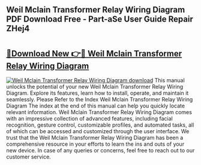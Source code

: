 ## Weil Mclain Transformer Relay Wiring Diagram PDF Download Free - Part-aSe User Guide Repair ZHej4

# <h2><a href="http://dfmlpnp.blite.top/?on=Weil+Mclain+Transformer+Relay+Wiring+Diagram">🔗Download New 👉🔴 Weil Mclain Transformer Relay Wiring Diagram</a></h2>

[![Weil Mclain Transformer Relay Wiring Diagram download](https://i.imgur.com/lujVjoI.png)](http://dfmlpnp.blite.top/?on=Weil+Mclain+Transformer+Relay+Wiring+Diagram)
This manual unlocks the potential of your new Weil Mclain Transformer Relay Wiring Diagram. Explore its features, learn how to install, operate, and maintain it seamlessly. Please Refer to the Index Weil Mclain Transformer Relay Wiring Diagram The index at the end of this manual can help you quickly locate relevant information. Weil Mclain Transformer Relay Wiring Diagram comes with an impressive collection of advanced features, including facial recognition, gesture control, customizable profiles, and automated tasks, all of which can be accessed and customized through the user interface. We trust that the Weil Mclain Transformer Relay Wiring Diagram has been a comprehensive resource in your efforts to learn the ins and outs of your new device. In case of any queries or concerns, feel free to reach out to our customer service.
